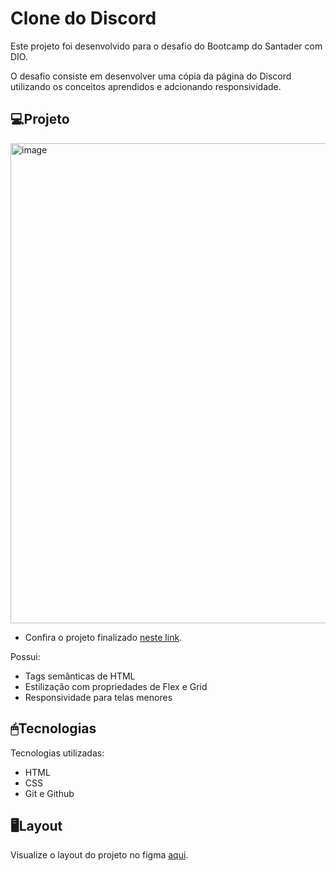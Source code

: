 
# Clone do Discord

Este projeto foi desenvolvido para o desafio do Bootcamp do Santader com DIO.

O desafio consiste em desenvolver uma cópia da página do Discord utilizando os conceitos aprendidos e adcionando responsividade. 


## 💻Projeto

<img width="1366" height="768" alt="image" src="https://github.com/user-attachments/assets/5d3b247f-974b-4723-b481-5c8b66319953" />

- Confira o projeto finalizado [neste link](https://mariaeduarda907.github.io/Clone-youtube-dio/).

Possui:

- Tags semânticas de HTML
- Estilização com propriedades de Flex e Grid
- Responsividade para telas menores

## 🖱Tecnologias

Tecnologias utilizadas:

- HTML
- CSS
- Git e Github

## 🖥Layout

Visualize o layout do projeto no figma [aqui](https://www.figma.com/design/NRBYrG5d4DSzObv7dpTqoM/Desafio-Responsividade---DIO?node-id=1-56&t=HNhWou2lCUbqIFUa-0).
